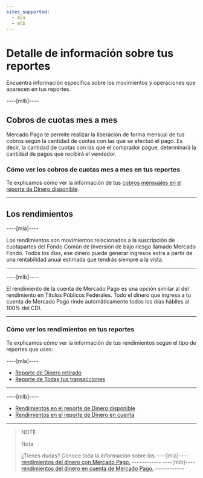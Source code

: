 ```yaml
---
sites_supported:
  - mla
  - mlb
---
```


# Detalle de información sobre tus reportes

Encuentra información específica sobre los movimientos y operaciones que aparecen en tus reportes.

----[mlb]---- 

## Cobros de cuotas mes a mes
Mercado Pago te permite realizar la liberación de forma mensual de tus cobros según la cantidad de cuotas con las que se efectuó el pago. Es decir, la cantidad de cuotas con las que el comprador pague, determinará la cantidad de pagos que recibirá el vendedor.

### Cómo ver los cobros de cuotas mes a mes en tus reportes
Te explicamos cómo ver la información de tus [cobros mensuales en el reporte de Dinero disponible](https://www.mercadopago.com.ar/developers/es/guides/reports/extra/pnf-bank).

------------

## Los rendimientos

----[mla]---- 

Los rendimientos son movimientos relacionados a la suscripción de cuotapartes del Fondo Común de Inversión de bajo riesgo llamado Mercado Fondo. 
Todos los días, ese dinero puede generar ingresos extra a partir de una rentabilidad anual estimada que tendrás siempre a la vista.

------------
----[mlb]---- 

El rendimiento de la cuenta de Mercado Pago es una opción similar al del rendimiento en Títulos Públicos Federales. Todo el dinero que ingresa a tu cuenta de Mercado Pago rinde automáticamente todos los días hábiles al 100% del CDI.

------------

### Cómo ver los rendimientos en tus reportes

Te explicamos cómo ver la información de tus rendimientos según el tipo de reportes que uses:

----[mla]----

* [Reporte de Dinero retirado](https://www.mercadopago.com.ar/developers/es/guides/reports/extra/asset-management-bank/)
* [Reporte de Todas tus transacciones](https://www.mercadopago.com.ar/developers/es/guides/reports/extra/asset-management-settlement/)

------------
----[mlb]----

* [Rendimientos en el reporte de Dinero disponible](https://www.mercadopago.com.ar/developers/es/guides/reports/extra/asset-management-bank/)
* [Rendimientos en el reporte de Dinero en cuenta](https://www.mercadopago.com.ar/developers/es/guides/reports/extra/asset-management-settlement/)

------------

> NOTE
>
> Nota
>
> ¿Tienes dudas? Conoce toda la información sobre los ----[mla]---- [rendimientos del dinero con Mercado Pago.](https://www.mercadopago.com.ar/ayuda/Ayuda_con_tus_Rendimientos_4048) ------------ ----[mlb]---- [rendimientos del dinero en cuenta de Mercado Pago.](https://www.mercadopago.com.br/ajuda/Rendimento-em-conta_4190) ------------
